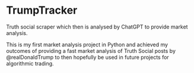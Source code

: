# TrumpTracker
Truth social scraper which then is analysed by ChatGPT to provide market analysis.

This is my first market analysis project in Python and achieved my outcomes of providing a fast market analysis of Truth Social posts by @realDonaldTrump to then hopefully be used in future projects for algorithmic trading.
